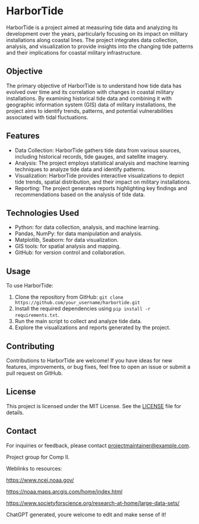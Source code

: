 # HarborTide

HarborTide is a project aimed at measuring tide data and analyzing its development over the years, particularly focusing on its impact on military installations along coastal lines. The project integrates data collection, analysis, and visualization to provide insights into the changing tide patterns and their implications for coastal military infrastructure.

## Objective
The primary objective of HarborTide is to understand how tide data has evolved over time and its correlation with changes in coastal military installations. By examining historical tide data and combining it with geographic information system (GIS) data of military installations, the project aims to identify trends, patterns, and potential vulnerabilities associated with tidal fluctuations.

## Features
- Data Collection: HarborTide gathers tide data from various sources, including historical records, tide gauges, and satellite imagery.
- Analysis: The project employs statistical analysis and machine learning techniques to analyze tide data and identify patterns.
- Visualization: HarborTide provides interactive visualizations to depict tide trends, spatial distribution, and their impact on military installations.
- Reporting: The project generates reports highlighting key findings and recommendations based on the analysis of tide data.

## Technologies Used
- Python: for data collection, analysis, and machine learning.
- Pandas, NumPy: for data manipulation and analysis.
- Matplotlib, Seaborn: for data visualization.
- GIS tools: for spatial analysis and mapping.
- GitHub: for version control and collaboration.

## Usage
To use HarborTide:
1. Clone the repository from GitHub: `git clone https://github.com/your_username/harbortide.git`
2. Install the required dependencies using `pip install -r requirements.txt`.
3. Run the main script to collect and analyze tide data.
4. Explore the visualizations and reports generated by the project.

## Contributing
Contributions to HarborTide are welcome! If you have ideas for new features, improvements, or bug fixes, feel free to open an issue or submit a pull request on GitHub.

## License
This project is licensed under the MIT License. See the [LICENSE](LICENSE) file for details.

## Contact
For inquiries or feedback, please contact [projectmaintainer@example.com](mailto:projectmaintainer@example.com).

Project group for Comp II.

Weblinks to resources:

https://www.ncei.noaa.gov/

https://noaa.maps.arcgis.com/home/index.html

https://www.societyforscience.org/research-at-home/large-data-sets/

ChatGPT generated, youre welcome to edit and make sense of it!
